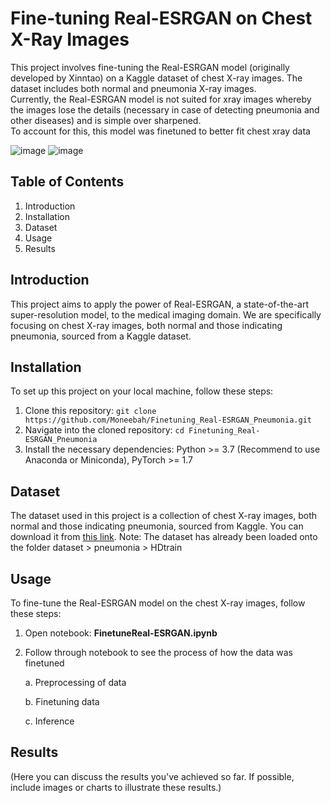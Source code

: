 # Fine-tuning Real-ESRGAN on Chest X-Ray Images

This project involves fine-tuning the Real-ESRGAN model (originally developed by Xinntao) on a Kaggle dataset of chest X-ray images. The dataset includes both normal and pneumonia X-ray images. <br>
Currently, the Real-ESRGAN model is not suited for xray images whereby the images lose the details (necessary in case of detecting pneumonia and other diseases) and is simple over sharpened. <br>
To account for this, this model was finetuned to better fit chest xray data 

![image](https://github.com/Moneebah/Finetuning_Real-ESRGAN_Pneumonia/assets/129015993/99c9f42a-a55a-465b-b107-aaced42b59c1)
![image](https://github.com/Moneebah/Finetuning_Real-ESRGAN_Pneumonia/assets/129015993/8f9d6a64-f53f-413e-bb47-38c35243d467)



## Table of Contents
1. Introduction
2. Installation
3. Dataset
4. Usage
5. Results


## Introduction
This project aims to apply the power of Real-ESRGAN, a state-of-the-art super-resolution model, to the medical imaging domain. We are specifically focusing on chest X-ray images, both normal and those indicating pneumonia, sourced from a Kaggle dataset.

## Installation
To set up this project on your local machine, follow these steps:
1. Clone this repository: `git clone https://github.com/Moneebah/Finetuning_Real-ESRGAN_Pneumonia.git`
2. Navigate into the cloned repository: `cd Finetuning_Real-ESRGAN_Pneumonia`
3. Install the necessary dependencies: Python >= 3.7 (Recommend to use Anaconda or Miniconda), PyTorch >= 1.7

## Dataset
The dataset used in this project is a collection of chest X-ray images, both normal and those indicating pneumonia, sourced from Kaggle. You can download it from [this link](https://www.kaggle.com/datasets/paultimothymooney/chest-xray-pneumonia). 
Note: The dataset has already been loaded onto the folder dataset > pneumonia > HDtrain

## Usage
To fine-tune the Real-ESRGAN model on the chest X-ray images, follow these steps:

1. Open notebook:  **FinetuneReal-ESRGAN.ipynb** 
2. Follow through notebook to see the process of how the data was finetuned
   
   a. Preprocessing of data
   
   b. Finetuning data
   
   c. Inference


## Results
(Here you can discuss the results you've achieved so far. If possible, include images or charts to illustrate these results.)



